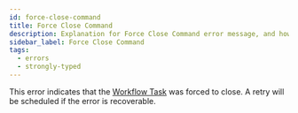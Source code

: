 ```yaml
---
id: force-close-command
title: Force Close Command
description: Explanation for Force Close Command error message, and how to fix it.
sidebar_label: Force Close Command
tags:
  - errors
  - strongly-typed
---
```


This error indicates that the [Workflow Task](/concepts/what-is-a-workflow-task) was forced to close.
A retry will be scheduled if the error is recoverable.

<!-- TODO: more info-->
